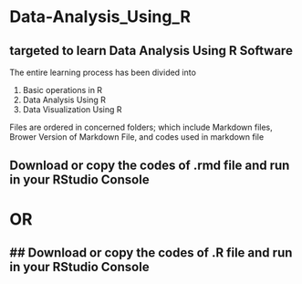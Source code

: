 # Data-Analysis_Using_R

## targeted to learn Data Analysis Using R Software

The entire learning process has been divided into 
1.	Basic operations in R
2.	Data Analysis Using R
3.	Data Visualization Using R

Files are ordered in concerned folders; which include Markdown files, Brower Version of Markdown File, and codes used in markdown file


## Download or copy the codes of .rmd file and run in your RStudio Console 

# OR

## ## Download or copy the codes of .R file and run in your RStudio Console 

